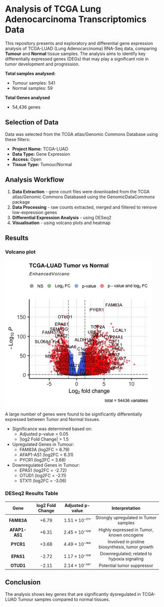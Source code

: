 # Analysis of TCGA Lung Adenocarcinoma Transcriptomics Data

This repository presents and exploratory and differential gene expression analysis of TCGA-LUAD (Lung Adenocarcinoma) RNA-Seq data, comparing **Tumour** and **Normal** tissue samples. The analysis aims to identify key differentially expressed genes (DEGs) that may play a significant role in tumor development and progression.

**Total samples analysed:**

- Tumour samples: 541
- Normal samples: 59

**Total Genes analysed**

- 54,436 genes

## Selection of Data

Data was selected from the TCGA atlas/Genomic Commons Database using these filters:

- **Project Name:** TCGA-LUAD
- **Data Type:** Gene Expression
- **Access:** Open
- **Tissue Type:** Tumour/Normal

## Analysis Workflow

1. **Data Extraction** - gene count files were downloaded from the TCGA atlas/Genomic Commons Databased using the GenomicDataCommons package
2. **Data Processing** - raw counts extracted, merged and filtered to remove low-expression genes
3. **Differential Expression Analysis** - using DESeq2
4. **Visualisation** - using volcano plots and heatmap

## Results

### Volcano plot

![plot](./EV.jpg)

A large number of genes were found to be significantly differentially expressed between Tumor and Normal tissues.

- Significance was determined based on:
  - Adjusted p-value < 0.05
  - |log2 Fold Change| > 1.5
- Upregulated Genes in Tumour:
  - FAM83A (log2FC = 6.79)
  - AFAP1-AS1 (log2FC = 6.31)
  - PYCR1 (log2FC = 3.68)
- Downregulated Genes in Tumour:
  - EPAS1 (log2FC = -2.72)
  - OTUD1 (log2FC = -2.11)
  - STX11 (log2FC = -3.06)

### DESeq2 Results Table

| Gene       | log2 Fold Change | Adjusted p-value       | Interpretation                               |
|:----------:|:---------------:|:---------------------:|:--------------------------------------------:|
| **FAM83A** | +6.79          | 1.51 × 10⁻¹⁷⁷        | Strongly upregulated in Tumor samples        |
| **AFAP1-AS1** | +6.31      | 2.45 × 10⁻¹²⁹        | Highly expressed in Tumor, known oncogene    |
| **PYCR1** | +3.68          | 4.49 × 10⁻¹⁶⁵        | Involved in proline biosynthesis, tumor growth |
| **EPAS1** | -2.72          | 1.17 × 10⁻¹²⁸        | Downregulated; related to hypoxia signaling  |
| **OTUD1** | -2.11          | 2.14 × 10⁻¹⁴⁷        | Potential tumor suppressor                   |

## Conclusion

The analysis shows key genes that are significantly dysregulated in TCGA-LUAD Tumour samples compared to normal tissues.
